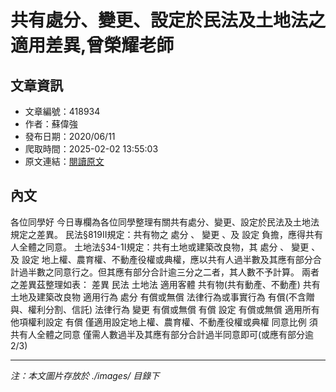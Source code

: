# 共有處分、變更、設定於民法及土地法之適用差異,曾榮耀老師

## 文章資訊
- 文章編號：418934
- 作者：蘇偉強
- 發布日期：2020/06/11
- 爬取時間：2025-02-02 13:55:03
- 原文連結：[閱讀原文](https://real-estate.get.com.tw/Columns/detail.aspx?no=418934)

## 內文
各位同學好
今日專欄為各位同學整理有關共有處分、變更、設定於民法及土地法規定之差異。
民法§819II規定：共有物之
處分
、
變更
、及
設定
負擔，應得共有人全體之同意。
土地法§34-1I規定：共有土地或建築改良物，其
處分
、
變更
、及
設定
地上權、農育權、不動產役權或典權，應以共有人過半數及其應有部分合計過半數之同意行之。但其應有部分合計逾三分之二者，其人數不予計算。
兩者之差異茲整理如表：
差異
民法
土地法
適用客體
共有物(共有動產、不動產)
共有土地及建築改良物
適用行為
處分
有償或無償
法律行為或事實行為
有償(不含贈與、權利分割、信託)
法律行為
變更
有償或無償
有償
設定
有償或無償
適用所有他項權利設定
有償
僅適用設定地上權、農育權、不動產役權或典權
同意比例
須共有人全體之同意
僅需人數過半及其應有部分合計過半同意即可(或應有部分逾2/3)

---
*注：本文圖片存放於 ./images/ 目錄下*

